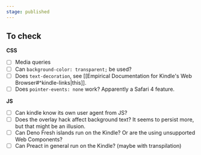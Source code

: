 ```yaml
---
stage: published
---
```


## To check

**CSS**

- [ ] Media queries
- [ ] Can `background-color: transparent;` be used?
- [ ] Does `text-decoration`, see [[Empirical Documentation for Kindle's Web Browser#^kindle-links|this]].
- [ ] Does `pointer-events: none` work? Apparently a Safari 4 feature.

**JS**

- [ ] Can kindle know its own user agent from JS?
- [ ] Does the overlay hack affect background text? It seems to persist more, but that might be an illusion.
- [ ] Can Deno Fresh islands run on the Kindle? Or are the using unsupported Web Components?
- [ ] Can Preact in general run on the Kindle? (maybe with transpilation)
